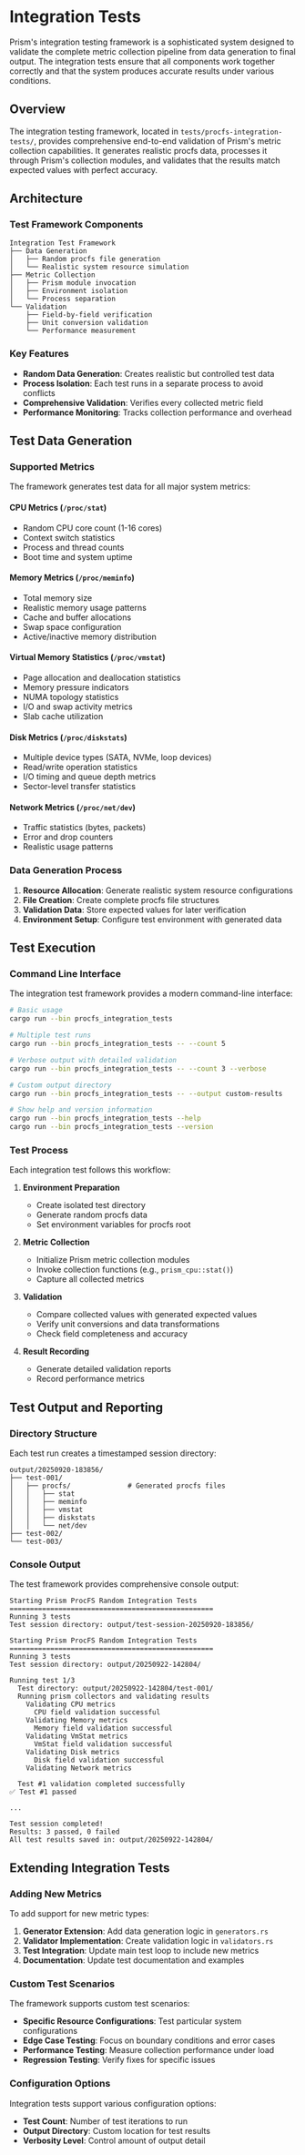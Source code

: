 # Integration Tests

Prism's integration testing framework is a sophisticated system designed to validate the complete metric collection pipeline from data generation to final output. The integration tests ensure that all components work together correctly and that the system produces accurate results under various conditions.

## Overview

The integration testing framework, located in `tests/procfs-integration-tests/`, provides comprehensive end-to-end validation of Prism's metric collection capabilities. It generates realistic procfs data, processes it through Prism's collection modules, and validates that the results match expected values with perfect accuracy.

## Architecture

### Test Framework Components

```
Integration Test Framework
├── Data Generation
│   ├── Random procfs file generation
│   └── Realistic system resource simulation
├── Metric Collection
│   ├── Prism module invocation
│   ├── Environment isolation
│   └── Process separation
└── Validation
    ├── Field-by-field verification
    ├── Unit conversion validation
    └── Performance measurement
```

### Key Features

- **Random Data Generation**: Creates realistic but controlled test data
- **Process Isolation**: Each test runs in a separate process to avoid conflicts
- **Comprehensive Validation**: Verifies every collected metric field
- **Performance Monitoring**: Tracks collection performance and overhead
  
## Test Data Generation

### Supported Metrics

The framework generates test data for all major system metrics:

#### CPU Metrics (`/proc/stat`)
- Random CPU core count (1-16 cores)
- Context switch statistics
- Process and thread counts
- Boot time and system uptime

#### Memory Metrics (`/proc/meminfo`)
- Total memory size
- Realistic memory usage patterns
- Cache and buffer allocations
- Swap space configuration
- Active/inactive memory distribution

#### Virtual Memory Statistics (`/proc/vmstat`)
- Page allocation and deallocation statistics
- Memory pressure indicators
- NUMA topology statistics
- I/O and swap activity metrics
- Slab cache utilization

#### Disk Metrics (`/proc/diskstats`)
- Multiple device types (SATA, NVMe, loop devices)
- Read/write operation statistics
- I/O timing and queue depth metrics
- Sector-level transfer statistics

#### Network Metrics (`/proc/net/dev`)
- Traffic statistics (bytes, packets)
- Error and drop counters
- Realistic usage patterns

### Data Generation Process

1. **Resource Allocation**: Generate realistic system resource configurations
2. **File Creation**: Create complete procfs file structures
3. **Validation Data**: Store expected values for later verification
4. **Environment Setup**: Configure test environment with generated data

## Test Execution

### Command Line Interface

The integration test framework provides a modern command-line interface:

```bash
# Basic usage
cargo run --bin procfs_integration_tests

# Multiple test runs
cargo run --bin procfs_integration_tests -- --count 5

# Verbose output with detailed validation
cargo run --bin procfs_integration_tests -- --count 3 --verbose

# Custom output directory
cargo run --bin procfs_integration_tests -- --output custom-results

# Show help and version information
cargo run --bin procfs_integration_tests --help
cargo run --bin procfs_integration_tests --version
```

### Test Process

Each integration test follows this workflow:

1. **Environment Preparation**
   - Create isolated test directory
   - Generate random procfs data
   - Set environment variables for procfs root

2. **Metric Collection**
   - Initialize Prism metric collection modules
   - Invoke collection functions (e.g., `prism_cpu::stat()`)
   - Capture all collected metrics

3. **Validation**
   - Compare collected values with generated expected values
   - Verify unit conversions and data transformations
   - Check field completeness and accuracy

4. **Result Recording**
   - Generate detailed validation reports
   - Record performance metrics

## Test Output and Reporting

### Directory Structure

Each test run creates a timestamped session directory:

```
output/20250920-183856/
├── test-001/
│   ├── procfs/              # Generated procfs files
│   │   ├── stat
│   │   ├── meminfo
│   │   ├── vmstat
│   │   ├── diskstats
│   │   └── net/dev
├── test-002/
└── test-003/
```

### Console Output

The test framework provides comprehensive console output:

```
Starting Prism ProcFS Random Integration Tests
==================================================
Running 3 tests
Test session directory: output/test-session-20250920-183856/

Starting Prism ProcFS Random Integration Tests
==================================================
Running 3 tests
Test session directory: output/20250922-142804/

Running test 1/3
  Test directory: output/20250922-142804/test-001/
  Running prism collectors and validating results
    Validating CPU metrics
      CPU field validation successful
    Validating Memory metrics
      Memory field validation successful
    Validating VmStat metrics
      VmStat field validation successful
    Validating Disk metrics
      Disk field validation successful
    Validating Network metrics
      
  Test #1 validation completed successfully
✅ Test #1 passed

...

Test session completed!
Results: 3 passed, 0 failed
All test results saved in: output/20250922-142804/
```

## Extending Integration Tests

### Adding New Metrics

To add support for new metric types:

1. **Generator Extension**: Add data generation logic in `generators.rs`
2. **Validator Implementation**: Create validation logic in `validators.rs`
3. **Test Integration**: Update main test loop to include new metrics
4. **Documentation**: Update test documentation and examples

### Custom Test Scenarios

The framework supports custom test scenarios:
- **Specific Resource Configurations**: Test particular system configurations
- **Edge Case Testing**: Focus on boundary conditions and error cases
- **Performance Testing**: Measure collection performance under load
- **Regression Testing**: Verify fixes for specific issues

### Configuration Options

Integration tests support various configuration options:
- **Test Count**: Number of test iterations to run
- **Output Directory**: Custom location for test results
- **Verbosity Level**: Control amount of output detail